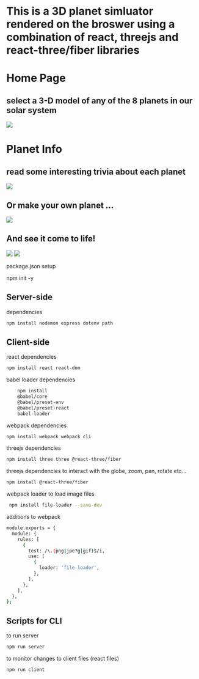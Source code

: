 #  This is a 3D planet simluator rendered on the broswer using a combination of react, threejs and react-three/fiber libraries

# Home Page

## select a 3-D model of any of the 8 planets in our solar system

<img src ='https://res.cloudinary.com/darp0mj9i/image/upload/v1661969805/samples/planet_thumbnails/textures/Screen_Shot_2022-08-31_at_13.13.13_tq2fe7.jpg'/>

# Planet Info

## read some interesting trivia about each planet

<img src ='https://res.cloudinary.com/darp0mj9i/image/upload/v1661969855/samples/planet_thumbnails/textures/Screen_Shot_2022-08-31_at_13.17.18_my3adj.jpg'/>

## Or make your own planet ...

<img src ='https://res.cloudinary.com/darp0mj9i/image/upload/v1661969808/samples/planet_thumbnails/textures/Screen_Shot_2022-08-31_at_13.13.39_czamdj.jpg'/>

## And see it come to life!

<img src ='https://res.cloudinary.com/darp0mj9i/image/upload/v1661969799/samples/planet_thumbnails/textures/Screen_Shot_2022-08-31_at_13.13.00_vye4ql.jpg'/>

<img src='https://res.cloudinary.com/darp0mj9i/image/upload/v1661970399/samples/planet_thumbnails/textures/Screen_Shot_2022-08-31_at_13.25.36_f3p24f.jpg'/>

package.json setup

  npm init -y

## Server-side

dependencies
```sh
npm install nodemon express dotenv path
```

## Client-side
react dependencies

```sh
npm install react react-dom
```

babel loader dependencies

```sh
    npm install
    @babel/core
    @babel/preset-env
    @babel/preset-react
    babel-loader
```

webpack dependencies
```sh
npm install webpack webpack cli
```
threejs dependencies

```sh
npm install three three @react-three/fiber
```

threejs dependencies to interact with the globe, zoom, pan, rotate etc...
```sh
npm install @react-three/fiber
```

webpack loader to load image files

```sh
 npm install file-loader --save-dev
 ```

additions to webpack

```sh
module.exports = {
  module: {
    rules: [
      {
        test: /\.(png|jpe?g|gif)$/i,
        use: [
          {
            loader: 'file-loader',
          },
        ],
      },
    ],
  },
};
```
## Scripts for CLI

to run server

```sh
npm run server
```
to monitor changes to client files (react files)

```sh
npm run client
```
